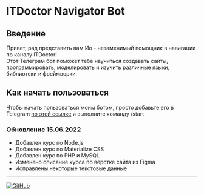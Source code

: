 # ITDoctor Navigator Bot

## Введение
Привет, рад представить вам Ио - незаменимый помощник в навигации по каналу ITDoctor!  
Этот Телеграм бот поможет тебе научиться создавать сайты, программировать, моделировать и изучить различные языки, библиотеки и фреймворки.

## Как начать пользоваться
Чтобы начать пользоваться моим ботом, просто добавьте его в Telegram [по этой ссылке](https://t.me/itdoctorNavigatorBot?start) и выполните команду /start 

### Обновление 15.06.2022
- Добавлен курс по Node.js
- Добавлен курс по Materialize CSS
- Добавлен курс по PHP и MySQL
- Изменено описание курса по вёрстке сайта из Figma
- Исправлены некоторые текстовые данные

---

[![GitHub](https://img.shields.io/badge/-Мой_GitHub-333?style=for-the-badge&logo=GitHub&logoColor=fff)](https://github.com/morphIsmail)